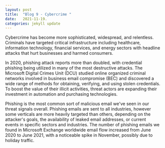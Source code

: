 ```yaml
---
layout: post
title:  "Blog 9 - Cybercrime "
date:   2021-11-19.
categories: jekyll update
---
```



Cybercrime has become more sophisticated, widespread, and relentless. Criminals have targeted critical infrastructure including healthcare, information technology, financial services, and energy sectors with headline attacks that hurt businesses and harmed consumers. 

In 2020, phishing attack reports more than doubled, with credential phishing being utilized in many of the most destructive attacks. The Microsoft Digital Crimes Unit (DCU) studied online organized criminal networks involved in business email compromise (BEC) and discovered a wide range of methods for obtaining, verifying, and using stolen credentials. To boost the value of their illicit activities, threat actors are expanding their investment in automation and purchasing technologies.

Phishing is the most common sort of malicious email we've seen in our threat signals overall. Phishing emails are sent to all industries, however some verticals are more heavily targeted than others, depending on the attacker's goals, the availability of leaked email addresses, or current events in specific sectors and industries. The number of phishing emails we found in Microsoft Exchange worldwide email flow increased from June 2020 to June 2021, with a noticeable spike in November, possibly due to holiday traffic.
